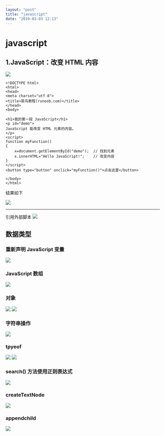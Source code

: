 ```yaml
---
layout: "post"
title: "javascript"
date: "2019-03-03 12:13"
---
```


# javascript


## 1.JavaScript：改变 HTML 内容

![](https://raw.githubusercontent.com/shanke001/-/master/img/20190303121638.png)

```
<!DOCTYPE html>
<html>
<head>
<meta charset="utf-8">
<title>菜鸟教程(runoob.com)</title>
</head>
<body>

<h1>我的第一段 JavaScript</h1>
<p id="demo">
JavaScript 能改变 HTML 元素的内容。
</p>
<script>
function myFunction()
{
	x=document.getElementById("demo");  // 找到元素
	x.innerHTML="Hello JavaScript!";    // 改变内容
}
</script>
<button type="button" onclick="myFunction()">点击这里</button>

</body>
</html>
```

结果如下

![](https://raw.githubusercontent.com/shanke001/-/master/img/20190303121533.png)

---

引用外部脚本
![](https://raw.githubusercontent.com/shanke001/-/master/img/20190303122741.png)

## 数据类型

### 重新声明 JavaScript 变量

![](https://raw.githubusercontent.com/shanke001/-/master/img/20190303123938.png)

### JavaScript 数组
![](https://raw.githubusercontent.com/shanke001/-/master/img/20190303124135.png)

### 对象
![](https://raw.githubusercontent.com/shanke001/-/master/img/20190303124229.png)
![](https://raw.githubusercontent.com/shanke001/-/master/img/20190303124554.png)

### 字符串操作

![](https://raw.githubusercontent.com/shanke001/-/master/img/20190303170932.png)

### tpyeof
![](https://raw.githubusercontent.com/shanke001/-/master/img/20190303172133.png)
![](https://raw.githubusercontent.com/shanke001/-/master/img/20190303173019.png)

### search() 方法使用正则表达式
![](https://raw.githubusercontent.com/shanke001/-/master/img/20190303174457.png)

### createTextNode
![](https://raw.githubusercontent.com/shanke001/-/master/img/20190304105432.png)

### appendchild

![](https://raw.githubusercontent.com/shanke001/-/master/img/20190304105229.png)
